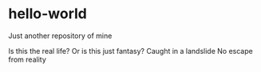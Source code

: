 # hello-world
Just another repository of mine


Is this the real life?
Or is this just fantasy?
Caught in a landslide
No escape from reality
